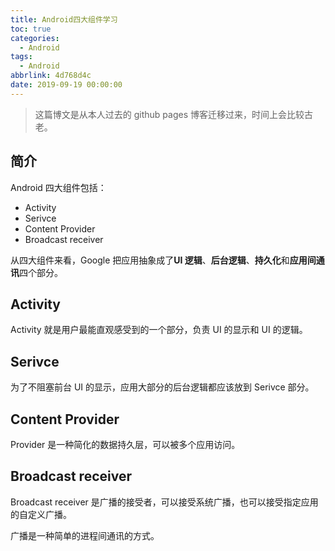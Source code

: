 ```yaml
---
title: Android四大组件学习
toc: true
categories:
  - Android
tags:
  - Android
abbrlink: 4d768d4c
date: 2019-09-19 00:00:00
---
```


> 这篇博文是从本人过去的 github pages 博客迁移过来，时间上会比较古老。

## 简介

Android 四大组件包括：

- Activity
- Serivce
- Content Provider
- Broadcast receiver

从四大组件来看，Google 把应用抽象成了**UI 逻辑**、**后台逻辑**、**持久化**和**应用间通讯**四个部分。

<!--more-->

## Activity

Activity 就是用户最能直观感受到的一个部分，负责 UI 的显示和 UI 的逻辑。

## Serivce

为了不阻塞前台 UI 的显示，应用大部分的后台逻辑都应该放到 Serivce 部分。

## Content Provider

Provider 是一种简化的数据持久层，可以被多个应用访问。

## Broadcast receiver

Broadcast receiver 是广播的接受者，可以接受系统广播，也可以接受指定应用的自定义广播。

广播是一种简单的进程间通讯的方式。

